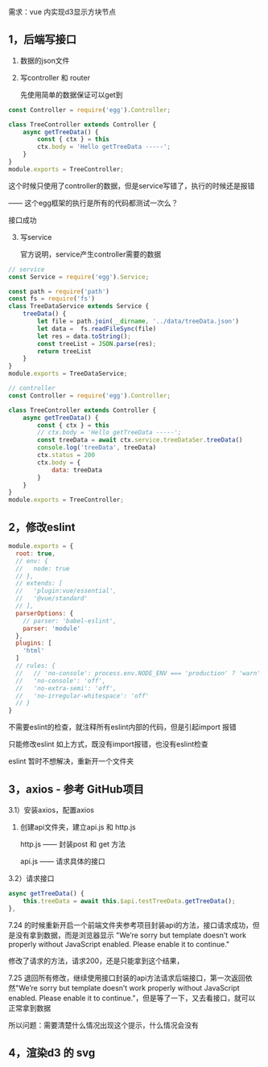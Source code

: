 需求：vue 内实现d3显示方块节点

## 1，后端写接口

1. 数据的json文件

2. 写controller 和 router

   先使用简单的数据保证可以get到

```js
const Controller = require('egg').Controller;

class TreeController extends Controller {
    async getTreeData() {
        const { ctx } = this
        ctx.body = 'Hello getTreeData -----';
    }
}
module.exports = TreeController;
```

这个时候只使用了controller的数据，但是service写错了，执行的时候还是报错

—— 这个egg框架的执行是所有的代码都测试一次么？

接口成功

3. 写service

   官方说明，service产生controller需要的数据

```js
// service
const Service = require('egg').Service;

const path = require('path')
const fs = require('fs')
class TreeDataService extends Service {
    treeData() {
        let file = path.join(__dirname, '../data/treeData.json')
        let data =  fs.readFileSync(file)
        let res = data.toString();
        const treeList = JSON.parse(res);
        return treeList
    }
}
module.exports = TreeDataService;
```

```js
// controller
const Controller = require('egg').Controller;

class TreeController extends Controller {
    async getTreeData() {
        const { ctx } = this
        // ctx.body = 'Hello getTreeData -----';
        const treeData = await ctx.service.treeDataSer.treeData()
        console.log('treeData', treeData)
        ctx.status = 200
        ctx.body = {
            data: treeData
        }
    }
}
module.exports = TreeController;
```

## 2，修改eslint

```js
module.exports = {
  root: true,
  // env: {
  //   node: true
  // },
  // extends: [
  //   'plugin:vue/essential',
  //   '@vue/standard'
  // ],
  parserOptions: {
    // parser: 'babel-eslint',
    parser: 'module'
  },
  plugins: [
    'html'
  ]
  // rules: {
  //   // 'no-console': process.env.NODE_ENV === 'production' ? 'warn' : 'off',
  //   'no-console': 'off',
  //   'no-extra-semi': 'off',
  //   'no-irregular-whitespace': 'off'
  // }
}
```

不需要eslint的检查，就注释所有eslint内部的代码，但是引起import 报错

只能修改eslint 如上方式，既没有import报错，也没有eslint检查

eslint 暂时不想解决，重新开一个文件夹

## 3，axios - 参考 GitHub项目

3.1）安装axios，配置axios

1. 创建api文件夹，建立api.js 和 http.js

    http.js —— 封装post 和 get 方法

   api.js —— 请求具体的接口

3.2）请求接口

```js
async getTreeData() {
    this.treeData = await this.$api.testTreeData.getTreeData();
},
```

7.24 的时候重新开启一个前端文件夹参考项目封装api的方法，接口请求成功，但是没有拿到数据，而是浏览器显示 "We’re sorry but template doesn’t work properly without JavaScript enabled. Please enable it to continue."

修改了请求的方法，请求200，还是只能拿到这个结果，

7.25 退回所有修改，继续使用接口封装的api方法请求后端接口，第一次返回依然"We’re sorry but template doesn’t work properly without JavaScript enabled. Please enable it to continue."，但是等了一下，又去看接口，就可以正常拿到数据

所以问题：需要清楚什么情况出现这个提示，什么情况会没有

## 4，渲染d3 的 svg





